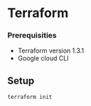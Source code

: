 # Terraform

### Prerequisities

- Terraform version 1.3.1
- Google cloud CLI



## Setup

```
terraform init
```




